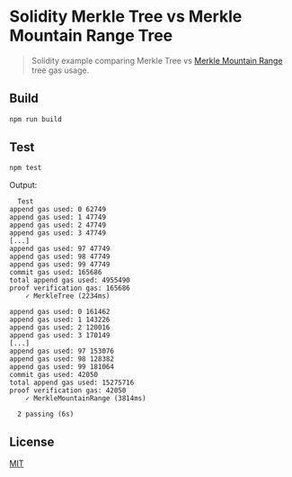 # Solidity Merkle Tree vs Merkle Mountain Range Tree

> Solidity example comparing Merkle Tree vs [Merkle Mountain Range](https://github.com/opentimestamps/opentimestamps-server/blob/ac67218c3d45a93519bea0ec151b1e3629f87bd5/doc/merkle-mountain-range.md) tree gas usage.

## Build

```bash
npm run build
```

## Test

```bash
npm test
```

Output:

```
  Test
append gas used: 0 62749
append gas used: 1 47749
append gas used: 2 47749
append gas used: 3 47749
[...]
append gas used: 97 47749
append gas used: 98 47749
append gas used: 99 47749
commit gas used: 165686
total append gas used: 4955490
proof verification gas: 165686
    ✓ MerkleTree (2234ms)

append gas used: 0 161462
append gas used: 1 143226
append gas used: 2 120016
append gas used: 3 170149
[...]
append gas used: 97 153076
append gas used: 98 128382
append gas used: 99 181064
commit gas used: 42050
total append gas used: 15275716
proof verification gas: 42050
    ✓ MerkleMountainRange (3814ms)

  2 passing (6s)
```

## License

[MIT](LICENSE)
